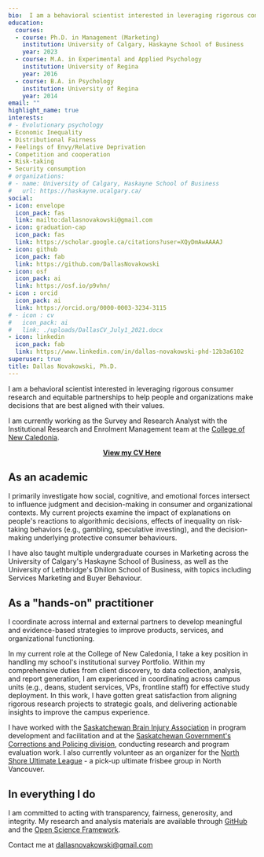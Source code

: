 ```yaml
---
bio:  I am a behavioral scientist interested in leveraging rigorous consumer research and equitable partnerships to help people and organizations make the decisions that are best aligned with their values.
education:
  courses:
  - course: Ph.D. in Management (Marketing)
    institution: University of Calgary, Haskayne School of Business
    year: 2023
  - course: M.A. in Experimental and Applied Psychology
    institution: University of Regina
    year: 2016
  - course: B.A. in Psychology
    institution: University of Regina
    year: 2014
email: ""
highlight_name: true
interests:
# - Evolutionary psychology
- Economic Inequality
- Distributional Fairness
- Feelings of Envy/Relative Deprivation
- Competition and cooperation
- Risk-taking
- Security consumption
# organizations:
# - name: University of Calgary, Haskayne School of Business
#   url: https://haskayne.ucalgary.ca/
social:
- icon: envelope
  icon_pack: fas
  link: mailto:dallasnovakowski@gmail.com
- icon: graduation-cap
  icon_pack: fas
  link: https://scholar.google.ca/citations?user=XQyDmAwAAAAJ
- icon: github
  icon_pack: fab
  link: https://github.com/DallasNovakowski
- icon: osf
  icon_pack: ai
  link: https://osf.io/p9vhn/
- icon : orcid
  icon_pack: ai
  link: https://orcid.org/0000-0003-3234-3115 
# - icon : cv
#   icon_pack: ai
#   link: ./uploads/DallasCV_July1_2021.docx
- icon: linkedin
  icon_pack: fab
  link: https://www.linkedin.com/in/dallas-novakowski-phd-12b3a6102
superuser: true
title: Dallas Novakowski, Ph.D.
---
```


I am a behavioral scientist interested in leveraging rigorous consumer research and equitable partnerships to help people and organizations make decisions that are best aligned with their values.

I am currently working as the Survey and Research Analyst with the Institutional Research and Enrolment Management team at the [College of New Caledonia](https://cnc.bc.ca/).

<center> 

[**View my CV Here**](https://docs.google.com/document/d/1YQyXYNVI-lz6aIExK0KynW5EbJjEGYMyc4U7-Be2G6s/edit?usp=sharing)

</center>


## As an academic

I primarily investigate how social, cognitive, and emotional forces intersect to influence judgment and decision-making in consumer and organizational contexts. My current projects examine the impact of explanations on people's reactions to algorithmic decisions, effects of inequality on risk-taking behaviors (e.g., gambling, speculative investing), and the decision-making underlying protective consumer behaviours.

I have also taught multiple undergraduate courses in Marketing across the University of Calgary's Haskayne School of Business, as well as the University of Lethbridge's Dhillon School of Business, with topics including Services Marketing and Buyer Behaviour.


## As a "hands-on" practitioner

I coordinate across internal and external partners to develop meaningful and evidence-based strategies to improve products, services, and organizational functioning. 

In my current role at the College of New Caledonia, I take a key position in handling my school's institutional survey Portfolio. Within my comprehensive duties from client discovery, to data collection, analysis, and report generation, I am experienced in coordinating across campus units (e.g., deans, student services, VPs, frontline staff) for effective study deployment. In this work, I have gotten great satisfaction from aligning rigorous research projects to strategic goals, and delivering actionable insights to improve the campus experience.

I have worked with the [Saskatchewan Brain Injury Association](https://www.sbia.ca) in program development and facilitation and at the [Saskatchewan Government's Corrections and Policing division](https://www.saskatchewan.ca/government/government-structure/ministries/corrections-policing-and-public-safety), conducting research and program evaluation work. I also currently volunteer as an organizer for the [North Shore Ultimate League](http://nsul.ca) - a pick-up ultimate frisbee group in North Vancouver.

## In everything I do

I am committed to acting with transparency, fairness, generosity, and integrity. My research and analysis materials are available through [GitHub](https://github.com/DallasNovakowski) and the [Open Science Framework](https://osf.io/p9vhn/).

Contact me at [dallasnovakowski\@gmail.com](mailto:dallasnovakowski@gmail.com)
